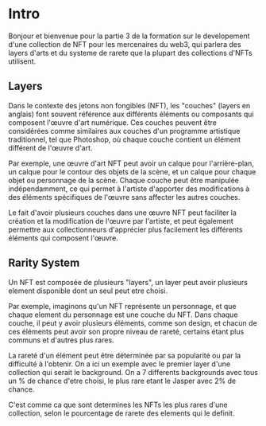 # Intro 

Bonjour et bienvenue pour la partie 3 de la formation sur le developement d'une collection de NFT pour les mercenaires du web3, qui parlera des layers d'arts et du systeme de rarete que la plupart des collections d'NFTs utilisent.

## Layers

Dans le contexte des jetons non fongibles (NFT), les "couches" (layers en anglais) font souvent référence aux différents éléments ou composants qui composent l'œuvre d'art numérique. Ces couches peuvent être considérées comme similaires aux couches d'un programme artistique traditionnel, tel que Photoshop, où chaque couche contient un élément différent de l'œuvre d'art.

Par exemple, une œuvre d'art NFT peut avoir un calque pour l'arrière-plan, un calque pour le contour des objets de la scène, et un calque pour chaque objet ou personnage de la scène. Chaque couche peut être manipulée indépendamment, ce qui permet à l'artiste d'apporter des modifications à des éléments spécifiques de l'œuvre sans affecter les autres couches.

Le fait d'avoir plusieurs couches dans une œuvre NFT peut faciliter la création et la modification de l'œuvre par l'artiste, et peut également permettre aux collectionneurs d'apprécier plus facilement les différents éléments qui composent l'œuvre.

## Rarity System

Un NFT est composée de plusieurs "layers", un layer peut avoir plusieurs element disponible dont un seul peut etre choisi.

Par exemple, imaginons qu'un NFT représente un personnage, et que chaque element du personnage est une couche du NFT. Dans chaque couche, il peut y avoir plusieurs éléments, comme son design, et chacun de ces éléments peut avoir son propre niveau de rareté, certains étant plus communs et d'autres plus rares.

La rareté d'un élément peut être déterminée par sa popularité ou par la difficulté à l'obtenir. On a ici un exemple avec le premier layer d'une collection qui serait le background.
On a 7 differents backgrounds avec tous un % de chance d'etre choisi, le plus rare etant le Jasper avec 2% de chance.

C'est comme ca que sont determines les NFTs les plus rares d'une collection, selon le pourcentage de rarete des elements qui le definit.